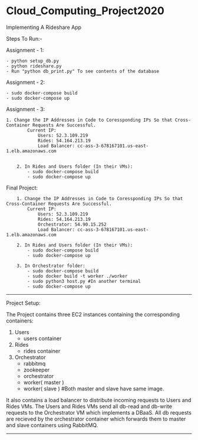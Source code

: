 # Cloud_Computing_Project2020
Implementing A Rideshare App


Steps To Run:-

Assignment - 1:
 ```
 - python setup_db.py
 - python rideshare.py
 - Run "python db_print.py" To see contents of the database
```
Assignment - 2:
 ```
 - sudo docker-compose build
 - sudo docker-compose up
```
Assignment - 3:
```
1. Change the IP Addresses in Code to Coressponding IPs So that Cross-Container Requests Are Successful.
        Current IP:
            Users: 52.3.109.219
            Rides: 54.164.213.19
            Load Balancer: cc-ass-3-678167101.us-east-1.elb.amazonaws.com
 

    2. In Rides and Users folder (In their VMs):
        - sudo docker-compose build
        - sudo docker-compose up
```
Final Project:
```
    1. Change the IP Addresses in Code to Coressponding IPs So that Cross-Container Requests Are Successful.
        Current IP:
            Users: 52.3.109.219
            Rides: 54.164.213.19
            Orchestrator: 54.90.15.252
            Load Balancer: cc-ass-3-678167101.us-east-1.elb.amazonaws.com

    2. In Rides and Users folder (In their VMs):
        - sudo docker-compose build
        - sudo docker-compose up

    3. In Orchestrator folder:
        - sudo docker-compose build
        - sudo docker build -t worker ./worker
        - sudo python3 host.py #In another terminal
        - sudo docker-compose up
```
_________________________________________

Project Setup:

The Project contains three EC2 instances containing the corresponding containers:
1. Users
    - users container
2. Rides
    - rides container
3. Orchestrator
    - rabbitmq
    - zookeeper
    - orchestrator
    - worker( master )
    - worker( slave )       #Both master and slave have same image.

It also contains a load balancer to distribute incoming requests to Users and Rides VMs.
The Users and Rides VMs send all db-read and db-write requests to the Orchestrator VM which implements a DBaaS.
All db requests are recieved by the orchestrator container which forwards them to master and slave containers using RabbitMQ.

_______________________________________

